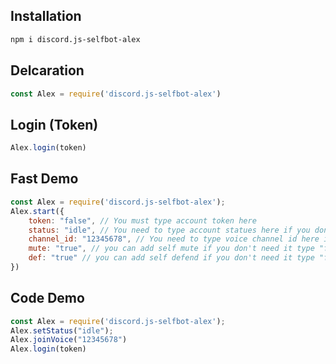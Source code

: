 ## Installation
```txt
npm i discord.js-selfbot-alex
```

## Delcaration
```js
const Alex = require('discord.js-selfbot-alex')
```

## Login (Token)
```js
Alex.login(token)
```

## Fast Demo
```js
const Alex = require('discord.js-selfbot-alex');
Alex.start({
    token: "false", // You must type account token here
    status: "idle", // You need to type account statues here if you don't need it type "false"
    channel_id: "12345678", // You need to type voice channel id here if you don't need it type "false"
    mute: "true", // you can add self mute if you don't need it type "false"
    def: "true" // you can add self defend if you don't need it type "false"
})
```

## Code Demo
```js
const Alex = require('discord.js-selfbot-alex');
Alex.setStatus("idle");
Alex.joinVoice("12345678")
Alex.login(token)
```
